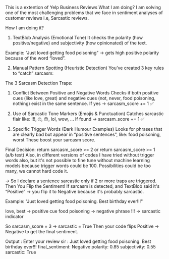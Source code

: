 This is a extention of Yelp Business Reviews 
What I am doing?
I am solving one of  the most challenging problems that we face in sentiment analyses of  customer reviews i.e, Sarcastic reviews. 

How I am doing it?
1. TextBlob Analysis (Emotional Tone)
It checks the polarity (how positive/negative) and subjectivity (how opinionated) of the text.

Example: "Just loved getting food poisoning" → gets high positive polarity because of the word “loved”.

2. Manual Pattern Spotting (Heuristic Detection)
You’ve created 3 key rules to “catch” sarcasm:

The 3 Sarcasm Detection Traps:
1. Conflict Between Positive and Negative Words
Checks if both positive cues (like love, great) and negative cues (not, never, food poisoning, nothing) exist in the same sentence.
If yes → sarcasm_score += 1 ✅

2. Use of Sarcastic Tone Markers (Emojis & Punctuation)
Catches sarcastic flair like:
!!!, 🙄, 😒, lol, wow, ...
If found → sarcasm_score += 1 ✅

3. Specific Trigger Words (Dark Humour Examples)
Looks for phrases that are clearly bad but appear in “positive sentences”, like:
food poisoning, worst
These boost your sarcasm score.

Final Decision:
return sarcasm_score >= 2  or  return sarcasm_score >= 1 (a/b test)
Also, in different versions of codes I have tried without trigger words also, but it's not possible to fine tune  without machine learning models because trigger words could be 100. Possibilities could be too many, we cannot hard code it.

→ So I declare a sentence sarcastic only if 2 or more traps are triggered.
Then You Flip the Sentiment!
If sarcasm is detected, and TextBlob said it's “Positive” → you flip it to Negative because it's probably sarcastic.

Example:
"Just loved getting food poisoning. Best birthday ever!!!"

love, best → positive cue
food poisoning → negative phrase
!!! → sarcastic indicator

So sarcasm_score = 3 → sarcastic = True
Then your code flips Positive → Negative to get the final sentiment.

Output : Enter your review sir : Just loved getting food poisoning. Best birthday ever!!!
final_sentiment: Negative
polarity: 0.85
subjectivity: 0.55
sarcastic: True

